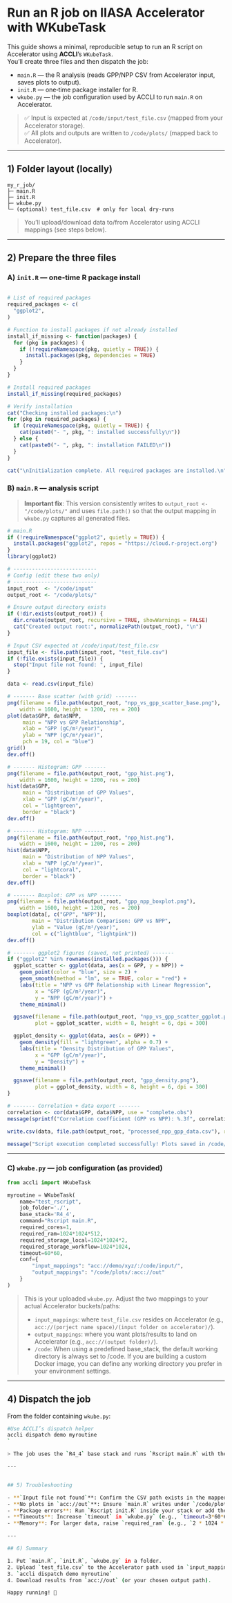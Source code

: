 # Run an R job on IIASA Accelerator with **WKubeTask**

This guide shows a minimal, reproducible setup to run an R script on Accelerator using **ACCLI**’s `WKubeTask`.  
You’ll create three files and then dispatch the job:

- `main.R` — the R analysis (reads GPP/NPP CSV from Accelerator input, saves plots to output).
- `init.R` — one‑time package installer for R.
- `wkube.py` — the job configuration used by ACCLI to run `main.R` on Accelerator.

> ✅ Input is expected at `/code/input/test_file.csv` (mapped from your Accelerator storage).  
> ✅ All plots and outputs are written to `/code/plots/` (mapped back to Accelerator).

---

## 1) Folder layout (locally)

```
my_r_job/
├─ main.R
├─ init.R
├─ wkube.py
└─ (optional) test_file.csv  # only for local dry-runs
```

> You’ll upload/download data to/from Accelerator using ACCLI mappings (see steps below).

---

## 2) Prepare the three files

### A) `init.R` — one‑time R package install

```r

# List of required packages
required_packages <- c(
  "ggplot2",
)

# Function to install packages if not already installed
install_if_missing <- function(packages) {
  for (pkg in packages) {
    if (!requireNamespace(pkg, quietly = TRUE)) {
      install.packages(pkg, dependencies = TRUE)
    }
  }
}

# Install required packages
install_if_missing(required_packages)

# Verify installation
cat("Checking installed packages:\n")
for (pkg in required_packages) {
  if (requireNamespace(pkg, quietly = TRUE)) {
    cat(paste0("- ", pkg, ": installed successfully\n"))
  } else {
    cat(paste0("- ", pkg, ": installation FAILED\n"))
  }
}

cat("\nInitialization complete. All required packages are installed.\n")
```


### B) `main.R` — analysis script

> **Important fix**: This version consistently writes to `output_root <- "/code/plots/"` and uses `file.path()` so that the output mapping in `wkube.py` captures all generated files.

```r
# main.R
if (!requireNamespace("ggplot2", quietly = TRUE)) {
  install.packages("ggplot2", repos = "https://cloud.r-project.org")
}
library(ggplot2)

# ---------------------------
# Config (edit these two only)
# ---------------------------
input_root  <- "/code/input"
output_root <- "/code/plots/"

# Ensure output directory exists
if (!dir.exists(output_root)) {
  dir.create(output_root, recursive = TRUE, showWarnings = FALSE)
  cat("Created output root:", normalizePath(output_root), "\n")
}

# Input CSV expected at /code/input/test_file.csv
input_file <- file.path(input_root, "test_file.csv")
if (!file.exists(input_file)) {
  stop("Input file not found: ", input_file)
}

data <- read.csv(input_file)

# ------- Base scatter (with grid) -------
png(filename = file.path(output_root, "npp_vs_gpp_scatter_base.png"),
    width = 1600, height = 1200, res = 200)
plot(data$GPP, data$NPP,
     main = "NPP vs GPP Relationship",
     xlab = "GPP (gC/m²/year)",
     ylab = "NPP (gC/m²/year)",
     pch = 19, col = "blue")
grid()
dev.off()

# ------- Histogram: GPP -------
png(filename = file.path(output_root, "gpp_hist.png"),
    width = 1600, height = 1200, res = 200)
hist(data$GPP,
     main = "Distribution of GPP Values",
     xlab = "GPP (gC/m²/year)",
     col = "lightgreen",
     border = "black")
dev.off()

# ------- Histogram: NPP -------
png(filename = file.path(output_root, "npp_hist.png"),
    width = 1600, height = 1200, res = 200)
hist(data$NPP,
     main = "Distribution of NPP Values",
     xlab = "NPP (gC/m²/year)",
     col = "lightcoral",
     border = "black")
dev.off()

# ------- Boxplot: GPP vs NPP -------
png(filename = file.path(output_root, "gpp_npp_boxplot.png"),
    width = 1600, height = 1200, res = 200)
boxplot(data[, c("GPP", "NPP")],
        main = "Distribution Comparison: GPP vs NPP",
        ylab = "Value (gC/m²/year)",
        col = c("lightblue", "lightpink"))
dev.off()

# ------- ggplot2 figures (saved, not printed) -------
if ("ggplot2" %in% rownames(installed.packages())) {
  ggplot_scatter <- ggplot(data, aes(x = GPP, y = NPP)) +
    geom_point(color = "blue", size = 2) +
    geom_smooth(method = "lm", se = TRUE, color = "red") +
    labs(title = "NPP vs GPP Relationship with Linear Regression",
         x = "GPP (gC/m²/year)",
         y = "NPP (gC/m²/year)") +
    theme_minimal()

  ggsave(filename = file.path(output_root, "npp_vs_gpp_scatter_ggplot.png"),
         plot = ggplot_scatter, width = 8, height = 6, dpi = 300)

  ggplot_density <- ggplot(data, aes(x = GPP)) +
    geom_density(fill = "lightgreen", alpha = 0.7) +
    labs(title = "Density Distribution of GPP Values",
         x = "GPP (gC/m²/year)",
         y = "Density") +
    theme_minimal()

  ggsave(filename = file.path(output_root, "gpp_density.png"),
         plot = ggplot_density, width = 8, height = 6, dpi = 300)
}

# ------- Correlation + data export -------
correlation <- cor(data$GPP, data$NPP, use = "complete.obs")
message(sprintf("Correlation coefficient (GPP vs NPP): %.3f", correlation))

write.csv(data, file.path(output_root, "processed_npp_gpp_data.csv"), row.names = FALSE)

message("Script execution completed successfully! Plots saved in /code/plots/")
```

---

### C) `wkube.py` — job configuration (as provided)

```python
from accli import WKubeTask

myroutine = WKubeTask(
    name="test_rscript",
    job_folder='./',
    base_stack='R4_4',
    command="Rscript main.R",
    required_cores=1,
    required_ram=1024*1024*512,
    required_storage_local=1024*1024*2,
    required_storage_workflow=1024*1024,
    timeout=60*60,
    conf={
        "input_mappings": "acc://demo/xyz/:/code/input/",
        "output_mappings": "/code/plots/:acc://out"
    }
)
```
> This is your uploaded `wkube.py`. Adjust the two mappings to your actual Accelerator buckets/paths:
>
> - `input_mappings`: where `test_file.csv` resides on Accelerator (e.g., `acc://(porject name space)/(input folder on accelerator)/`).
> - `output_mappings`: where you want plots/results to land on Accelerator (e.g., `acc://(output folder)/`).
> - `/code`: When using a predefined base_stack, the default working directory is always set to /code. If you are building a custom Docker image, you can define any working directory you prefer in your environment settings. 
---


## 4) Dispatch the job

From the folder containing `wkube.py`:
```bash
#Use ACCLI’s dispatch helper
accli dispatch demo myroutine
`

> The job uses the `R4_4` base stack and runs `Rscript main.R` with the mappings you set.

---


## 5) Troubleshooting

- **`Input file not found`**: Confirm the CSV path exists in the mapped input (`accli ls <your acc path>`) and that `wkube.py` points to that path.
- **No plots in `acc://out`**: Ensure `main.R` writes under `/code/plots/` (this guide already does). Check `output_mappings` in `wkube.py`.
- **Package errors**: Run `Rscript init.R` inside your stack or add the packages to your base image. The public CRAN mirror is set in `init.R`.
- **Timeouts**: Increase `timeout` in `wkube.py` (e.g., `timeout=3*60*60`).
- **Memory**: For larger data, raise `required_ram` (e.g., `2 * 1024 * 1024 * 1024`).

---

## 6) Summary

1. Put `main.R`, `init.R`, `wkube.py` in a folder.
2. Upload `test_file.csv` to the Accelerator path used in `input_mappings`.
3. `accli dispatch demo myroutine`
4. Download results from `acc://out` (or your chosen output path).

Happy running! 🚀
